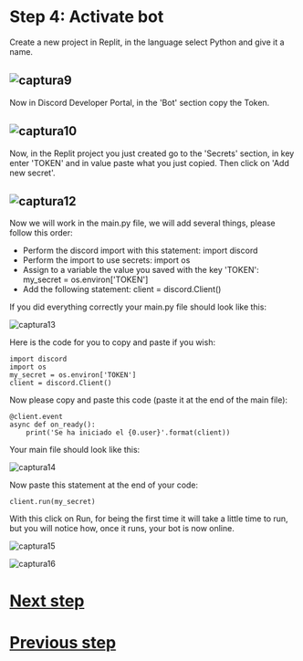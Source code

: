 # Step 4: Activate bot

Create a new project in Replit, in the language select Python and give it a name. 

![captura9](https://github.com/VictorFloresJuarez/Workshop-Bots-on-Discord/blob/main/Resources/captura9.png?raw=true)
----------------------------------------------------------------------------------
Now in Discord Developer Portal, in the 'Bot' section copy the Token.

![captura10](https://github.com/VictorFloresJuarez/Workshop-Bots-on-Discord/blob/main/Resources/captura10.png?raw=true)
----------------------------------------------------------------------------------
Now, in the Replit project you just created go to the 'Secrets' section, in key enter 'TOKEN' and in value paste what you just copied. Then click on 'Add new secret'.

![captura12](https://github.com/VictorFloresJuarez/Workshop-Bots-on-Discord/blob/main/Resources/captura12.png?raw=true)
----------------------------------------------------------------------------------

Now we will work in the main.py file, we will add several things, please follow this order:
- Perform the discord import with this statement: import discord
- Perform the import to use secrets: import os
- Assign to a variable the value you saved with the key 'TOKEN': my_secret = os.environ['TOKEN']
- Add the following statement: client = discord.Client()

If you did everything correctly your main.py file should look like this:

![captura13](https://github.com/VictorFloresJuarez/Workshop-Bots-on-Discord/blob/main/Resources/captura13.png?raw=true)

Here is the code for you to copy and paste if you wish:

    import discord
    import os
    my_secret = os.environ['TOKEN']
    client = discord.Client()

Now please copy and paste this code (paste it at the end of the main file):

    @client.event
    async def on_ready():
        print('Se ha iniciado el {0.user}'.format(client))

Your main file should look like this:

![captura14](https://github.com/VictorFloresJuarez/Workshop-Bots-on-Discord/blob/main/Resources/captura14.png?raw=true)

Now paste this statement at the end of your code: 

    client.run(my_secret)

With this click on Run, for being the first time it will take a little time to run, but you will notice how, once it runs, your bot is now online.


![captura15](https://github.com/VictorFloresJuarez/Workshop-Bots-on-Discord/blob/main/Resources/captura15.png?raw=true)

![captura16](https://github.com/VictorFloresJuarez/Workshop-Bots-on-Discord/blob/main/Resources/captura16.png?raw=true)

# [Next step](https://github.com/VictorFloresJuarez/Workshop-Bots-on-Discord/blob/main/Sections/Creation%20process/%3EStep2%2B%2B%2B/Step5.md)
# [Previous step](https://github.com/VictorFloresJuarez/Workshop-Bots-on-Discord/blob/main/Sections/Creation%20process/%3EStep2+++/Step3.md)
